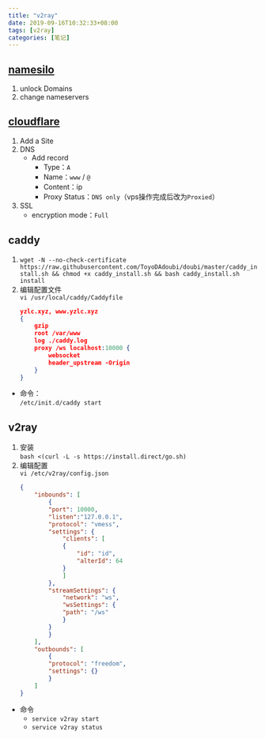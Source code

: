 ```yaml
---
title: "v2ray"
date: 2019-09-16T10:32:33+08:00
tags: [v2ray]
categories: [笔记]
---
```


## [namesilo](https://www.namesilo.com)
1. unlock Domains
2. change nameservers

## [cloudflare](https://www.cloudflare.com)
1. Add a Site
2. DNS
   - Add record
     - Type：`A`
     - Name：`www` / `@`
     - Content：ip
     - Proxy Status：`DNS only`（vps操作完成后改为`Proxied`）
3. SSL
   - encryption mode：`Full`

## caddy
1. `wget -N --no-check-certificate https://raw.githubusercontent.com/ToyoDAdoubi/doubi/master/caddy_install.sh && chmod +x caddy_install.sh && bash caddy_install.sh install`
2. 编辑配置文件  
`vi /usr/local/caddy/Caddyfile`
    ```json
    yzlc.xyz, www.yzlc.xyz
    {
        gzip
        root /var/www
        log ./caddy.log
        proxy /ws localhost:10000 {
            websocket
            header_upstream -Origin
        }
    }
    ```
- 命令：  
`/etc/init.d/caddy start`

## v2ray
1. 安装  
`bash <(curl -L -s https://install.direct/go.sh)`
2. 编辑配置  
`vi /etc/v2ray/config.json`
    ```json
    {
        "inbounds": [
            {
            "port": 10000,
            "listen":"127.0.0.1",
            "protocol": "vmess",
            "settings": {
                "clients": [
                {
                    "id": "id",
                    "alterId": 64
                }
                ]
            },
            "streamSettings": {
                "network": "ws",
                "wsSettings": {
                "path": "/ws"
                }
            }
            }
        ],
        "outbounds": [
            {
            "protocol": "freedom",
            "settings": {}
            }
        ]
    }
    ```
- 命令
    - `service v2ray start`
    - `service v2ray status`